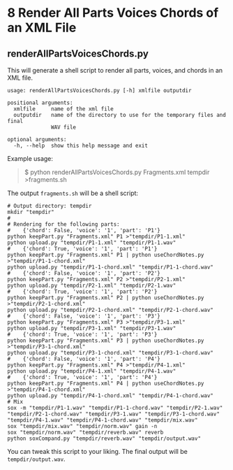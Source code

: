 # 8 Render All Parts Voices Chords of an XML File

## renderAllPartsVoicesChords.py

This will generate a shell script to render all parts, voices, and chords
in an XML file.

```
usage: renderAllPartsVoicesChords.py [-h] xmlfile outputdir

positional arguments:
  xmlfile     name of the xml file
  outputdir   name of the directory to use for the temporary files and final
              WAV file

optional arguments:
  -h, --help  show this help message and exit
```

Example usage:

> $ python renderAllPartsVoicesChords.py Fragments.xml tempdir >fragments.sh

The output ```fragments.sh``` will be a shell script:

```
# Output directory: tempdir
mkdir "tempdir"
#
# Rendering for the following parts:
#    {'chord': False, 'voice': '1', 'part': 'P1'}
python keepPart.py "Fragments.xml" P1 >"tempdir/P1-1.xml"
python upload.py "tempdir/P1-1.xml" "tempdir/P1-1.wav"
#    {'chord': True, 'voice': '1', 'part': 'P1'}
python keepPart.py "Fragments.xml" P1 | python useChordNotes.py >"tempdir/P1-1-chord.xml"
python upload.py "tempdir/P1-1-chord.xml" "tempdir/P1-1-chord.wav"
#    {'chord': False, 'voice': '1', 'part': 'P2'}
python keepPart.py "Fragments.xml" P2 >"tempdir/P2-1.xml"
python upload.py "tempdir/P2-1.xml" "tempdir/P2-1.wav"
#    {'chord': True, 'voice': '1', 'part': 'P2'}
python keepPart.py "Fragments.xml" P2 | python useChordNotes.py >"tempdir/P2-1-chord.xml"
python upload.py "tempdir/P2-1-chord.xml" "tempdir/P2-1-chord.wav"
#    {'chord': False, 'voice': '1', 'part': 'P3'}
python keepPart.py "Fragments.xml" P3 >"tempdir/P3-1.xml"
python upload.py "tempdir/P3-1.xml" "tempdir/P3-1.wav"
#    {'chord': True, 'voice': '1', 'part': 'P3'}
python keepPart.py "Fragments.xml" P3 | python useChordNotes.py >"tempdir/P3-1-chord.xml"
python upload.py "tempdir/P3-1-chord.xml" "tempdir/P3-1-chord.wav"
#    {'chord': False, 'voice': '1', 'part': 'P4'}
python keepPart.py "Fragments.xml" P4 >"tempdir/P4-1.xml"
python upload.py "tempdir/P4-1.xml" "tempdir/P4-1.wav"
#    {'chord': True, 'voice': '1', 'part': 'P4'}
python keepPart.py "Fragments.xml" P4 | python useChordNotes.py >"tempdir/P4-1-chord.xml"
python upload.py "tempdir/P4-1-chord.xml" "tempdir/P4-1-chord.wav"
# Mix
sox -m "tempdir/P1-1.wav" "tempdir/P1-1-chord.wav" "tempdir/P2-1.wav" "tempdir/P2-1-chord.wav" "tempdir/P3-1.wav" "tempdir/P3-1-chord.wav" "tempdir/P4-1.wav" "tempdir/P4-1-chord.wav" "tempdir/mix.wav"
sox "tempdir/mix.wav" "tempdir/norm.wav" gain -n
sox "tempdir/norm.wav" "tempdir/reverb.wav" reverb
python soxCompand.py "tempdir/reverb.wav" "tempdir/output.wav"
```

You can tweak this script to your liking. 
The final output will be ```tempdir/output.wav```.

